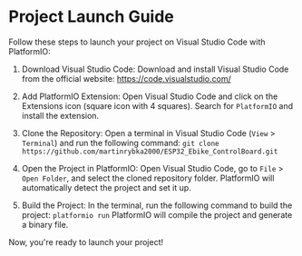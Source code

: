 # Project Launch Guide

Follow these steps to launch your project on Visual Studio Code with PlatformIO:

1. Download Visual Studio Code: 
   Download and install Visual Studio Code from the official website: https://code.visualstudio.com/

2. Add PlatformIO Extension: 
   Open Visual Studio Code and click on the Extensions icon (square icon with 4 squares). Search for `PlatformIO` and install the extension.

3. Clone the Repository: 
   Open a terminal in Visual Studio Code (`View` > `Terminal`) and run the following command: 
   `git clone https://github.com/martinrybka2000/ESP32_Ebike_ControlBoard.git` 
   

4. Open the Project in PlatformIO: 
   Open Visual Studio Code, go to `File` > `Open Folder`, and select the cloned repository folder. PlatformIO will automatically detect the project and set it up.

5. Build the Project: 
   In the terminal, run the following command to build the project: 
   `platformio run`
   PlatformIO will compile the project and generate a binary file.

Now, you're ready to launch your project!
